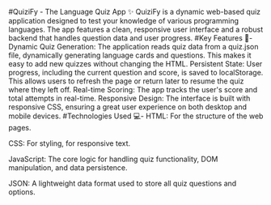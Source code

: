 #QuiziFy - The Language Quiz App ✨
QuiziFy is a dynamic web-based quiz application designed to test your knowledge of various programming languages. 
The app features a clean, responsive user interface and a robust backend that handles question data and user progress.
#Key Features 🚀-
Dynamic Quiz Generation: The application reads quiz data from a quiz.json file, dynamically generating language cards and questions. This makes it easy to add new quizzes without changing the HTML.
Persistent State: User progress, including the current question and score, is saved to localStorage. This allows users to refresh the page or return later to resume the quiz where they left off.
Real-time Scoring: The app tracks the user's score and total attempts in real-time.
Responsive Design: The interface is built with responsive CSS, ensuring a great user experience on both desktop and mobile devices.
#Technologies Used 💻-
HTML: For the structure of the web pages.

CSS: For styling, for responsive text.

JavaScript: The core logic for handling quiz functionality, DOM manipulation, and data persistence.

JSON: A lightweight data format used to store all quiz questions and options.

